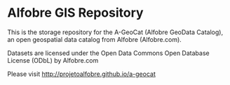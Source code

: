 # Alfobre GIS Repository
This is the storage repository for the A-GeoCat (Alfobre GeoData Catalog), an open geospatial data catalog from Alfobre (Alfobre.com). 

Datasets are licensed under the Open Data Commons Open Database License (ODbL) by Alfobre.com

Please visit http://projetoalfobre.github.io/a-geocat 





